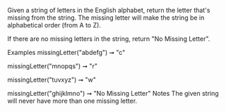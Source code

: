 Given a string of letters in the English alphabet, return the letter that's missing from the string. The missing letter will make the string be in alphabetical order (from A to Z).

If there are no missing letters in the string, return "No Missing Letter".

Examples
missingLetter("abdefg") ➞ "c"

missingLetter("mnopqs") ➞ "r"

missingLetter("tuvxyz") ➞ "w"

missingLetter("ghijklmno") ➞ "No Missing Letter"
Notes
The given string will never have more than one missing letter.